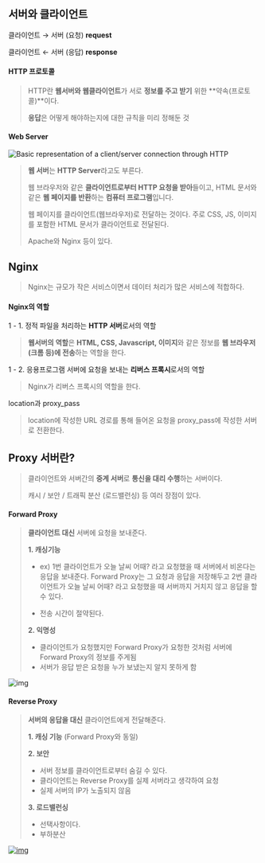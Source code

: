 ## 서버와 클라이언트

클라이언트 → 서버 (요청) **request**

클라이언트 ← 서버 (응답) **response**



#### HTTP 프로토콜

> HTTP란 **웹서버와 웹클라이언트**가 서로 **정보를 주고 받기** 위한 **약속(프로토콜)**이다. 
>
> **응답**은 어떻게 해야하는지에 대한 규칙을 미리 정해둔 것
>
> 

#### Web Server

![Basic representation of a client/server connection through HTTP](https://mdn.mozillademos.org/files/8659/web-server.svg)

> **웹 서버**는 **HTTP Server**라고도 부른다.
>
> 웹 브라우저와 같은 **클라이언트로부터 HTTP 요청을 받아**들이고,  HTML 문서와 같은 **웹 페이지를 반환**하는 **컴퓨터 프로그램**입니다.
>
> 웹 페이지를 클라이언트(웹브라우저)로 전달하는 것이다. 주로 CSS, JS, 이미지를 포함한 HTML 문서가 클라이언트로 전달된다.
>
> Apache와 Nginx 등이 있다.

## Nginx

> Nginx는 규모가 작은 서비스이면서 데이터 처리가 많은 서비스에 적합하다.



#### Nginx의 역할

1 - 1. 정적 파일을 처리하는 **HTTP 서버**로서의 역할

> **웹서버의 역할**은 **HTML, CSS,  Javascript, 이미지**와 같은 정보를 **웹 브라우저(크롬 등)에 전송**하는 역할을 한다.



1 - 2. 응용프로그램 서버에 요청을 보내는 **리버스 프록시**로서의 역할

> Nginx가 리버스 프록시의 역할을 한다.



location과 proxy_pass

> location에 작성한 URL 경로를 통해 들어온 요청을 proxy_pass에 작성한 서버로 전환한다.







## Proxy 서버란?

> 클라이언트와 서버간의 **중계 서버**로 **통신을 대리 수행**하는 서버이다.
>
> 캐시 / 보안 / 트래픽 분산 (로드밸런싱) 등 여러 장점이 있다.



#### Forward Proxy

> **클라이언트 대신** 서버에 요청을 보내준다.
>
> **1. 캐싱기능**
>
> * ex) 1번 클라이언트가 오늘 날씨 어때? 라고 요청했을 때 서버에서 비온다는 응답을 보내준다. Forward Proxy는 그 요청과 응답을 저장해두고 2번 클라이언트가 오늘 날씨 어때? 라고 요청했을 때 서버까지 거치지 않고 응답을 할 수 있다.
>
> * 전송 시간이 절약된다.
>
> **2. 익명성**
>
> * 클라이언트가 요청했지만 Forward Proxy가 요청한 것처럼 서버에 Forward Proxy의 정보를 주게됨
> * 서버가 응답 받은 요청을 누가 보냈는지 알지 못하게 함

![img](https://www.lesstif.com/system-admin/files/21430345/21561365/1/1405440454000/image2014-7-16+0%3A54%3A40.png)

#### Reverse Proxy

> **서버의 응답을 대신** 클라이언트에게 전달해준다.
>
> **1. 캐싱 기능** (Forward Proxy와 동일)
>
> **2. 보안**
>
> * 서버 정보를 클라이언트로부터 숨길 수 있다.
> * 클라이언트는 Reverse Proxy를 실제 서버라고 생각하여 요청
> * 실제 서버의 IP가 노출되지 않음
>
> **3. 로드밸런싱**
>
> * 선택사항이다.
> * 부하분산
>
> 

[![img](https://www.lesstif.com/system-admin/files/21430345/21561366/1/1405440454000/image2014-7-16+0%3A58%3A45.png)](https://www.lesstif.com/system-admin/files/21430345/21561366/1/1405440454000/image2014-7-16+0%3A58%3A45.png)

